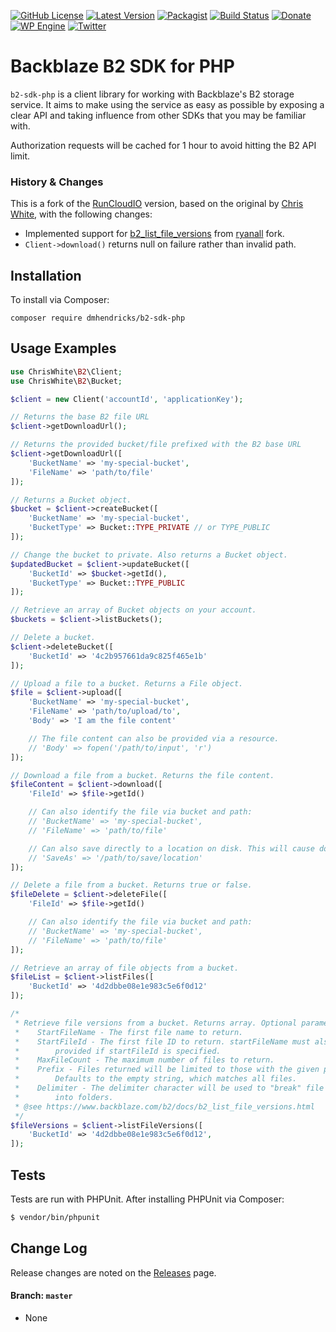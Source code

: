 [![GitHub License](https://img.shields.io/badge/license-MIT-yellow.svg)](https://raw.githubusercontent.com/dmhendricks/wordpress-base-plugin/master/LICENSE)
[![Latest Version](https://img.shields.io/github/release/dmhendricks/b2-sdk-php.svg)](https://github.com/dmhendricks/b2-sdk-php/releases)
[![Packagist](https://img.shields.io/packagist/v/dmhendricks/b2-sdk-php.svg)](https://packagist.org/packages/dmhendricks/b2-sdk-php)
[![Build Status](https://img.shields.io/travis/cwhite92/b2-sdk-php.svg)](https://travis-ci.org/cwhite92/b2-sdk-php)
[![Donate](https://img.shields.io/badge/Donate-PayPal-green.svg)](https://paypal.me/danielhendricks)
[![WP Engine](https://f001.backblazeb2.com/file/hendricks/images/badge/wpengine.svg)](http://bit.ly/WPEnginePlans)
[![Twitter](https://img.shields.io/twitter/url/https/github.com/dmhendricks/wordpress-base-plugin.svg?style=social)](https://twitter.com/danielhendricks)

# Backblaze B2 SDK for PHP

`b2-sdk-php` is a client library for working with Backblaze's B2 storage service. It aims to make using the service as
easy as possible by exposing a clear API and taking influence from other SDKs that you may be familiar with.

Authorization requests will be cached for 1 hour to avoid hitting the B2 API limit.

### History & Changes

This is a fork of the [RunCloudIO](https://github.com/RunCloudIO/b2-sdk-php) version, based on the original by [Chris White](https://github.com/cwhite92/b2-sdk-php),  with the following changes:

- Implemented support for [b2_list_file_versions](https://www.backblaze.com/b2/docs/b2_list_file_versions.html) from [ryanall](https://github.com/ryanall/b2-sdk-php/commit/4c3f5274e7ee2b72ad847dc2ebc3178ac71545d2) fork.
- `Client->download()` returns null on failure rather than invalid path.

## Installation

To install via Composer:

```
composer require dmhendricks/b2-sdk-php
```

## Usage Examples

```php
use ChrisWhite\B2\Client;
use ChrisWhite\B2\Bucket;

$client = new Client('accountId', 'applicationKey');

// Returns the base B2 file URL
$client->getDownloadUrl();

// Returns the provided bucket/file prefixed with the B2 base URL
$client->getDownloadUrl([
    'BucketName' => 'my-special-bucket',
    'FileName' => 'path/to/file'
]);

// Returns a Bucket object.
$bucket = $client->createBucket([
    'BucketName' => 'my-special-bucket',
    'BucketType' => Bucket::TYPE_PRIVATE // or TYPE_PUBLIC
]);

// Change the bucket to private. Also returns a Bucket object.
$updatedBucket = $client->updateBucket([
    'BucketId' => $bucket->getId(),
    'BucketType' => Bucket::TYPE_PUBLIC
]);

// Retrieve an array of Bucket objects on your account.
$buckets = $client->listBuckets();

// Delete a bucket.
$client->deleteBucket([
    'BucketId' => '4c2b957661da9c825f465e1b'
]);

// Upload a file to a bucket. Returns a File object.
$file = $client->upload([
    'BucketName' => 'my-special-bucket',
    'FileName' => 'path/to/upload/to',
    'Body' => 'I am the file content'

    // The file content can also be provided via a resource.
    // 'Body' => fopen('/path/to/input', 'r')
]);

// Download a file from a bucket. Returns the file content.
$fileContent = $client->download([
    'FileId' => $file->getId()

    // Can also identify the file via bucket and path:
    // 'BucketName' => 'my-special-bucket',
    // 'FileName' => 'path/to/file'

    // Can also save directly to a location on disk. This will cause download() to not return file content.
    // 'SaveAs' => '/path/to/save/location'
]);

// Delete a file from a bucket. Returns true or false.
$fileDelete = $client->deleteFile([
    'FileId' => $file->getId()

    // Can also identify the file via bucket and path:
    // 'BucketName' => 'my-special-bucket',
    // 'FileName' => 'path/to/file'
]);

// Retrieve an array of file objects from a bucket.
$fileList = $client->listFiles([
    'BucketId' => '4d2dbbe08e1e983c5e6f0d12'
]);

/*
 * Retrieve file versions from a bucket. Returns array. Optional parameters:
 *    StartFileName - The first file name to return.
 *    StartFileId - The first file ID to return. startFileName must also be
 *        provided if startFileId is specified.
 *    MaxFileCount - The maximum number of files to return.
 *    Prefix - Files returned will be limited to those with the given prefix.
 *        Defaults to the empty string, which matches all files.
 *    Delimiter - The delimiter character will be used to "break" file names
 *        into folders.
 * @see https://www.backblaze.com/b2/docs/b2_list_file_versions.html
 */
$fileVersions = $client->listFileVersions([
    'BucketId' => '4d2dbbe08e1e983c5e6f0d12',
]);
```

## Tests

Tests are run with PHPUnit. After installing PHPUnit via Composer:

```bash
$ vendor/bin/phpunit
```

## Change Log

Release changes are noted on the [Releases](https://github.com/dmhendricks/b2-sdk-php/releases) page.

#### Branch: `master`

* None
